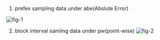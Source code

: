 

1. prefex sampling data under abe(Abslute Error)

![fig-1](./Figure-1.png)



2. block interval samling data under pw(point-wise)
![fig-2](./Figure-2.png)